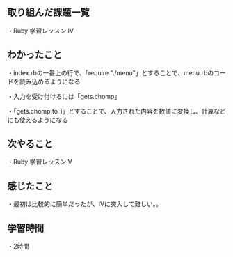 ## 取り組んだ課題一覧
・Ruby 学習レッスン IV
## わかったこと
・index.rbの一番上の行で、「require "./menu"」とすることで、menu.rbのコードを読み込めるようになる

・入力を受け付けるには「gets.chomp」

・「gets.chomp.to_i」とすることで、入力された内容を数値に変換し、計算などにも使えるようになる
## 次やること
・Ruby 学習レッスン V
## 感じたこと
・最初は比較的に簡単だったが、IVに突入して難しい。。
## 学習時間
・2時間

